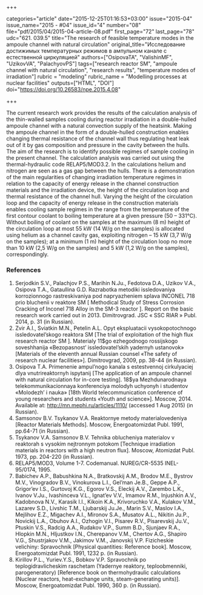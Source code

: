 +++

categories="article"
date="2015-12-25T01:16:53+03:00"
issue="2015-04"
issue_name="2015 - #04"
issue_id="4"
number="08"
file="pdf/2015/04/2015-04-article-08.pdf"
first_page="72"
last_page="78"
udc="621. 039.5"
title="The research of feasible temperature modes in the ampoule channel with natural circulation"
original_title="Исследование достижимых температурных режимов в ампульном канале с естественной циркуляцией"
authors=["OsipovaTA", "ValishinMF", "UzikovVA", "PalachyovPS"]
tags=["research reactor SM", "ampoule channel with natural circulation", "research results", "temperature modes of irradiation"]
rubric = "modeling"
rubric_name = "Modelling processes at nuclear facilities"
outputs=["HTML", "DOI"]
doi="https://doi.org/10.26583/npe.2015.4.08"

+++

The current research work provides the results of the calculation analysis of the thin-walled samples cooling during reactor irradiation in a double-hulled ampoule channel with a natural convection supply of the heatsink. Making the ampoule channel in the form of a double-hulled construction enables changing thermal resistance of the channel wall thus regulating heat leak out of it by gas composition and pressure in the cavity between the hulls. The aim of the research is to identify possible regimes of sample cooling in the present channel. The calculation analysis was carried out using the thermal-hydraulic code RELAP5/MOD3.2. In the calculations helium and nitrogen are seen as a gas gap between the hulls. There is a demonstration of the main regularities of changing irradiation temperature regimes in relation to the capacity of energy release in the channel construction materials and the irradiation device, the height of the circulation loop and thermal resistance of the channel hull. Varying the height of the circulation loop and the capacity of energy release in the construction materials enables cooling sample regimes in the range from the temperature of the first contour coolant to boiling temperature at a given pressure (50 – 331°С). Without boiling of coolant on the samples at the maximum (8 m) height of the circulation loop at most 55 kW (14 W/g on the samples) is allocated using helium as a channel cavity gas, exploiting nitrogen – 15 kW (3,7 W/g on the samples); at a minimum (1 m) height of the circulation loop no more than 10 kW (2,5 W/g on the samples) and 5 kW (1,2 W/g on the samples), correspondingly.

### References

1. Serjodkin S.V., Palachjov P.S., Marihin N.Ju., Fedotova D.A., Uzikov V.A., Osipova T.A., Gataullina G.D. Razrabotka metodiki issledovaniya korrozionnogo rastreskivaniya pod napryazheniem splava INCONEL 718 prio bluchenii v reaktore SM [ Methodical Study of Stress Corrosion Cracking of Inconel 718 Alloy in the SM-3 reactor ]. Report on the basic research work carried out in 2013. Dimitrovgrad. JSC « SSC RIAR » Publ. 2014, p. 31 (in Russian).
2. Zvir A.I., Sviatkin M.N., Petelin A.L. Opyt ekspluatacii vysokopotochnogo issledovatel’skogo reaktora SM [The trial of exploitation of the high flux research reactor SM ]. Materialy 11$go ezhegodnogo rossijskogo soveshhanija «Bezopasnost’ issledovatel’skih yadernyh ustanovok» [Materials of the eleventh annual Russian counsel «The safety of research nuclear facilities»]. Dimitrovgrad, 2009, pp. 38-44 (in Russian).
3. Osipova T.A. Primenenie ampul’nogo kanala s estestvennoj cirkulyaciej dlya vnutrireaktornyh ispytanij [The application of an ampoule channel with natural circulation for in-core testing]. 18$ya Mezhdunarodnaya telekommunikacionnaya konferenciya molodyh uchyonyh i studentov «Molodezh’ i nauka» [18th World telecommunication conference of young researchers and students «Youth and science»]. Moscow, 2014. Available at: http://mn.mephi.ru/articles/1110/ (accessed 1 Aug 2015) (in Russian).
4. Samsonov B.V. Tsykanov V.A. Reaktornye metody materialovedeniya [Reactor Materials Methods]. Moscow, Energoatomizdat Publ. 1991, pp.64-71 (in Russian).
5. Tsykanov V.A. Samsonov B.V. Tehnika oblucheniya materialov v reaktorah s vysokim nejtronnym potokom [Technique irradiation materials in reactors with a high neutron flux]. Moscow, Atomizdat Publ. 1973, pp. 204-220 (in Russian).
6. RELAP5/MOD3, Volume 1-7. Codemanual. NUREG/CR-5535 INEL-95/0174, 1995.
7. Babichev A.P., Babushkina N.A., Bratkovskij A.M., Brodov M.E., Bystrov M.V., Vinogradov B.V., Vinokurova L.I., Gel’man Je.B., Geppe A.P., Grigor’ev I.S., Gurtovoj K.G., Egorov V.S., Eleckij A.V., Zarembo L.K., Ivanov V.Ju., Ivashinceva V.L., Ignat’ev V.V., Imamov R.M., Injushkin A.V., Kadobnova N.V., Karasik I.I., Kikoin K.A., Krivoruchko V.A., Kulakov V.M., Lazarev S.D., Livshic T.M., Ljubarskij Ju.Je., Marin S.V., Maslov I.A., Mejlihov E.Z., Migachev A.I., Mironov S.A., Musatov A.L., Nikitin Ju.P., Novickij L.A., Obuhov A.I., Ozhogin V.I., Pisarev R.V., Pisarevskij Ju.V., Ptuskin V.S., Radcig A.A., Rudakov V.P., Summ B.D., Sjunjaev R.A., Hlopkin M.N., Hljustkov I.N., Cherepanov V.M., Chertov A.G., Shapiro V.G., Shustrjakov V.M., Jakimov V.M., Janovskij V.P. Fizicheskie velichiny: Spravochnik [Physical quantities: Reference book]. Moscow, Energoatomizdat Publ. 1991, 1232 p. (in Russian).
8. Kirillov P.L., Yuriev.Y.S., Bobkov V.P. Spravochnik po teplogidravlicheskim raschetam (Yadernye reaktory, teploobmenniki, parogeneratory) [Reference book on thermohydraulic calculations (Nuclear reactors, heat-exchange units, steam-generating units)]. Moscow, Energoatomizdat Publ. 1990, 360 p. (in Russian).